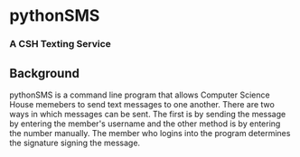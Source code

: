 # pythonSMS

### A CSH Texting Service

## Background
pythonSMS is a command line program that allows Computer Science House memebers to send text messages to one another. There are two ways in which messages can be sent. The first is by sending the message by entering the member's username and the other method is by entering the number manually. The member who logins into the program determines the signature signing the message.
